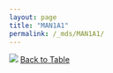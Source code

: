 ```yaml
---
layout: page
title: "MAN1A1"
permalink: /_mds/MAN1A1/
---
```


![](../../alns_9.28.22/aln_5HSAA062043_0.987.png?raw=true
)
[Back to Table](../../display)
